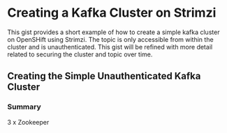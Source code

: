 # Creating a Kafka Cluster on Strimzi

This gist provides a short example of how to create a simple kafka cluster on OpenSHift using Strimzi. The topic is only accessible from within the cluster and is unauthenticated. This gist will be refined with more detail related to securing the cluster and topic over time.

## Creating the Simple Unauthenticated Kafka Cluster
### Summary
3 x Zookeeper

